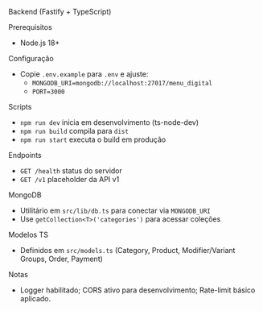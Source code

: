 Backend (Fastify + TypeScript)

Prerequisitos
- Node.js 18+

Configuração
- Copie `.env.example` para `.env` e ajuste:
  - `MONGODB_URI=mongodb://localhost:27017/menu_digital`
  - `PORT=3000`

Scripts
- `npm run dev` inicia em desenvolvimento (ts-node-dev)
- `npm run build` compila para `dist`
- `npm run start` executa o build em produção

Endpoints
- `GET /health` status do servidor
- `GET /v1` placeholder da API v1

MongoDB
- Utilitário em `src/lib/db.ts` para conectar via `MONGODB_URI`
- Use `getCollection<T>('categories')` para acessar coleções

Modelos TS
- Definidos em `src/models.ts` (Category, Product, Modifier/Variant Groups, Order, Payment)

Notas
- Logger habilitado; CORS ativo para desenvolvimento; Rate-limit básico aplicado.